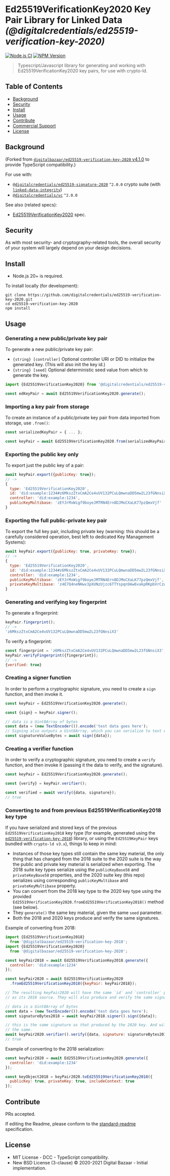 # Ed25519VerificationKey2020 Key Pair Library for Linked Data _(@digitalcredentials/ed25519-verification-key-2020)_

[![Node.js CI](https://github.com/digitalcredentials/ed25519-verification-key-2020/workflows/Node.js%20CI/badge.svg)](https://github.com/digitalcredentials/ed25519-verification-key-2020/actions?query=workflow%3A%22Node.js+CI%22)
[![NPM Version](https://img.shields.io/npm/v/@digitalcredentials/ed25519-verification-key-2020.svg)](https://npm.im/@digitalcredentials/ed25519-verification-key-2020)

> Typescript/Javascript library for generating and working with Ed25519VerificationKey2020 key pairs, for use with crypto-ld.

## Table of Contents

- [Background](#background)
- [Security](#security)
- [Install](#install)
- [Usage](#usage)
- [Contribute](#contribute)
- [Commercial Support](#commercial-support)
- [License](#license)

## Background

(Forked from [`digitalbazaar/ed25519-verification-key-2020` v4.1.0](https://github.com/digitalbazaar/ed25519-verification-key-2020)
to provide TypeScript compatibility.)

For use with:

* [`@digitalcredentials/ed25519-signature-2020`](https://github.com/digitalcredentials/ed25519-signature-2020) `^2.0.0`
  crypto suite (with [`linked-data-integrity`](https://github.com/digitalcredentials/linked-data-integrity))
* [`@digitalcredentials/vc`](https://github.com/digitalcredentials/vc) `^2.0.0`

See also (related specs):

* [Ed25519VerificationKey2020](https://w3c-ccg.github.io/lds-ed25519-2020/#ed25519verificationkey2020) spec.

## Security

As with most security- and cryptography-related tools, the overall security of
your system will largely depend on your design decisions.

## Install

 - Node.js 20+ is required.

To install locally (for development):

```
git clone https://github.com/digitalcredentials/ed25519-verification-key-2020.git
cd ed25519-verification-key-2020
npm install
```

## Usage

### Generating a new public/private key pair

To generate a new public/private key pair:

* `{string} [controller]` Optional controller URI or DID to initialize the
  generated key. (This will also init the key id.) 
* `{string} [seed]` Optional deterministic seed value from which to generate the 
  key.

```js
import {Ed25519VerificationKey2020} from '@digitalcredentials/ed25519-verification-key-2020';

const edKeyPair = await Ed25519VerificationKey2020.generate();
```

### Importing a key pair from storage

To create an instance of a public/private key pair from data imported from
storage, use `.from()`:

```js
const serializedKeyPair = { ... };

const keyPair = await Ed25519VerificationKey2020.from(serializedKeyPair);
````

### Exporting the public key only

To export just the public key of a pair:

```js
await keyPair.export({publicKey: true});
// ->
{ 
  type: 'Ed25519VerificationKey2020',
  id: 'did:example:1234#z6MkszZtxCmA2Ce4vUV132PCuLQmwnaDD5mw2L23fGNnsiX3',
  controller: 'did:example:1234',
  publicKeyMultibase: 'zEYJrMxWigf9boyeJMTRN4Ern8DJMoCXaLK77pzQmxVjf'
}
```

### Exporting the full public-private key pair

To export the full key pair, including private key (warning: this should be a
carefully considered operation, best left to dedicated Key Management Systems):

```js
await keyPair.export({publicKey: true, privateKey: true});
// ->
{
  type: 'Ed25519VerificationKey2020',
  id: 'did:example:1234#z6MkszZtxCmA2Ce4vUV132PCuLQmwnaDD5mw2L23fGNnsiX3',
  controller: 'did:example:1234',
  publicKeyMultibase: 'zEYJrMxWigf9boyeJMTRN4Ern8DJMoCXaLK77pzQmxVjf',
  privateKeyMultibase: 'z4E7Q4neNHwv3pXUNzUjzc6TTYspqn9Aw6vakpRKpbVrCzwKWD4hQDHnxuhfrTaMjnR8BTp9NeUvJiwJoSUM6xHAZ'
}
```

### Generating and verifying key fingerprint

To generate a fingerprint:

```js
keyPair.fingerprint();
// ->
'z6MkszZtxCmA2Ce4vUV132PCuLQmwnaDD5mw2L23fGNnsiX3'
```

To verify a fingerprint:

```js
const fingerprint = 'z6MkszZtxCmA2Ce4vUV132PCuLQmwnaDD5mw2L23fGNnsiX3';
keyPair.verifyFingerprint({fingerprint});
// ->
{verified: true}
```

### Creating a signer function

In order to perform a cryptographic signature, you need to create a `sign`
function, and then invoke it.

```js
const keyPair = Ed25519VerificationKey2020.generate();

const {sign} = keyPair.signer();

// data is a Uint8Array of bytes
const data = (new TextEncoder()).encode('test data goes here');
// Signing also outputs a Uint8Array, which you can serialize to text etc.
const signatureValueBytes = await sign({data});
```

### Creating a verifier function

In order to verify a cryptographic signature, you need to create a `verify`
function, and then invoke it (passing it the data to verify, and the signature).

```js
const keyPair = Ed25519VerificationKey2020.generate();

const {verify} = keyPair.verifier();

const verified = await verify({data, signature});
// true
```

### Converting to and from previous Ed25519VerificationKey2018 key type

If you have serialized and stored keys of the previous 
`Ed25519VerificationKey2018` key type (for example, generated using
the [`ed25519-verification-key-2018`](https://github.com/digitalbazaar/ed25519-verification-key-2018))
library, or using the `Ed25519KeyPair` keys bundled with `crypto-ld v3.x`),
things to keep in mind:

* Instances of those key types still contain the same key material, the only
  thing that has changed from the 2018 suite to the 2020 suite is the way the public
  and private key material is serialized when exporting. The 2018 suite key 
  types serialize using the `publicKeyBase58` and `privateKeyBase58` properties,
  and the 2020 suite key (this repo) serializes using corresponding
  `publicKeyMultibase` and `privateKeyMultibase` property.
* You can convert from the 2018 key type to the 2020 key type using the provided
  `Ed25519VerificationKey2020.fromEd25519VerificationKey2018()` method (see below).
* They `generate()` the same key material, given the same `seed` parameter.
* Both the 2018 and 2020 keys produce and verify the same signatures.

Example of converting from 2018:

```js
import {Ed25519VerificationKey2018}
  from '@digitalbazaar/ed25519-verification-key-2018';
import {Ed25519VerificationKey2020}
  from '@digitalbazaar/ed25519-verification-key-2020';

const keyPair2018 = await Ed25519VerificationKey2018.generate({
  controller: 'did:example:1234'
});

const keyPair2020 = await Ed25519VerificationKey2020
  .fromEd25519VerificationKey2018({keyPair: keyPair2018});

// The resulting keyPair2020 will have the same `id` and `controller` properties
// as its 2018 source. They will also produce and verify the same signatures.

// data is a Uint8Array of bytes
const data = (new TextEncoder()).encode('test data goes here');
const signatureBytes2018 = await keyPair2018.signer().sign({data});

// this is the same signature as that produced by the 2020 key. And will verify
// the same.
await keyPair2020.verifier().verify({data, signature: signatureBytes2018})
// true
```

Example of converting to the 2018 serialization:

```js
const keyPair2020 = await Ed25519VerificationKey2020.generate({
  controller: 'did:example:1234'
});

const keyObject2018 = keyPair2020.toEd255519VerificationKey2018({
  publicKey: true, privateKey: true, includeContext: true
});
```

## Contribute

PRs accepted.

If editing the Readme, please conform to the
[standard-readme](https://github.com/RichardLitt/standard-readme) specification.

## License

* MIT License - DCC - TypeScript compatibility.
* New BSD License (3-clause) © 2020-2021 Digital Bazaar - Initial implementation.
